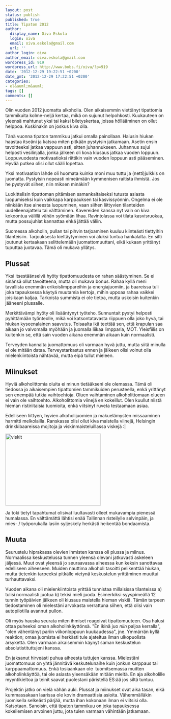 ```yaml
---
layout: post
status: publish
published: true
title: Tipaton 2012
author:
  display_name: Oiva Eskola
  login: oiva
  email: oiva.eskola@gmail.com
  url: ''
author_login: oiva
author_email: oiva.eskola@gmail.com
wordpress_id: 919
wordpress_url: http://www.bobs.fi/oiva/?p=919
date: '2012-12-29 19:22:51 +0200'
date_gmt: '2012-12-29 17:22:51 +0200'
categories:
- el&auml;m&auml;
tags: []
comments: []
---
```

<p>Olin vuoden 2012 juomatta alkoholia. Olen aikaisemmin viett&auml;nyt tipattomia tammikuita kolme-nelj&auml; kertaa, mik&auml; on sujunut helpohkosti. Kuukauteen on yleens&auml; mahtunut yksi tai kaksi biletyskertaa, joissa h&ouml;ll&auml;&auml;minen on ollut helppoa. Kuskinakin on joskus kiva olla.</p>
<p>T&auml;n&auml; vuonna tipaton tammikuu jatkui omalla painollaan. Halusin hiukan haastaa itse&auml;ni ja katsoa miten pitk&auml;&auml;n pystyisin jatkamaan. Asetin ensin tavoitteeksi jatkaa vappuun asti, sitten juhannukseen. Juhannus sujui helposti vesilinjalla, jonka j&auml;lkeen oli kova kiusaus jatkaa vuoden loppuun. Loppuvuodesta motivaatioksi riittikin vain vuoden loppuun asti p&auml;&auml;seminen. Hyv&auml;&auml; putkea olisi ollut s&auml;&auml;li lopettaa.</p>
<p>Yksi motivaation l&auml;hde oli huomata kuinka moni muu tuttu ja (netti)julkkis on juomatta. Pystyisin nopeasti nime&auml;m&auml;&auml;n kymmenisen raitista ihmist&auml;. Jos he pystyv&auml;t siihen, niin miksen min&auml;kin?</p>
<p>Luokittelisin tipattoman pit&auml;misen samankaltaiseksi tutusta asiasta luopumiseksi kuin vaikkapa karppauksen tai kasvissy&ouml;nnin. Ongelma ei ole niink&auml;&auml;n itse aineesta luopuminen, vaan siihen liittyvien tilanteiden uudelleenajattelu tai v&auml;ltt&auml;minen. Kavereiden kanssa nyt vain on kiva kokoontua v&auml;lill&auml; v&auml;h&auml;n sy&ouml;m&auml;&auml;n lihaa. Ravintolassa voi tilata kasvisruokaa, mutta possujuhlat kannattaa ehk&auml; j&auml;tt&auml;&auml; v&auml;liin.</p>
<p>Suomessa alkoholin, pullan tai pihvin tarjoaminen kuuluu kiinte&auml;sti tiettyihin tilanteisiin. Tarjouksesta kielt&auml;ytyminen voi aluksi tuntua hankalalta. En silti joutunut kertaakaan selittelem&auml;&auml;n juomattomuuttani, eik&auml; kukaan yritt&auml;nyt tuputtaa juotavaa. T&auml;m&auml; oli mukava yll&auml;tys.</p>
<h2>Plussat</h2>
<p>Yksi itsest&auml;&auml;nselv&auml; hy&ouml;ty tipattomuudesta on rahan s&auml;&auml;styminen. Se ei sin&auml;ns&auml; ollut tavoitteena, mutta oli mukava bonus. Rahaa kyll&auml; meni tavallista enemm&auml;n erikoislimppareihin ja energiajuomiin, ja baareissa tuli joka tapauksessa k&auml;yty&auml; muutamia kertoja, mihin uppoaa rahaa vaikkei joisikaan kaljaa. Tarkoista summista ei ole tietoa, mutta uskoisin kuitenkin j&auml;&auml;neeni plussalle.</p>
<p>Merkitt&auml;v&auml;mpi hy&ouml;ty oli lis&auml;&auml;ntynyt ty&ouml;teho. Sunnuntait pystyi helposti pyhitt&auml;m&auml;&auml;n ty&ouml;nteolle, mik&auml; voi katsontatavasta riippuen olla joko hyv&auml;, tai hiukan kyseenalainen saavutus. Toisaalta ik&auml; teett&auml;&auml; sen, ett&auml; krapulan saa aikaan jo valvomalla my&ouml;h&auml;&auml;n ja juomalla liikaa limpparia, MOT. Yleisfiilis on kuitenkin se, ett&auml; sain vuoden aikana enemm&auml;n aikaan kuin normaalisti.</p>
<p>Terveyden kannalta juomattomuus oli varmaan hyv&auml; juttu, mutta siit&auml; minulla ei ole mit&auml;&auml;n dataa. Terveystarkastus ennen ja j&auml;lkeen olisi voinut olla mielenkiintoista n&auml;ht&auml;v&auml;&auml;, mutta eip&auml; tullut mieleen.</p>
<h2>Miinukset</h2>
<p>Hyvi&auml; alkoholittomia oluita ei minun tiet&auml;&auml;kseni ole olemassa. T&auml;m&auml; oli tiedossa jo aikaisempien tipattomien tammikuiden perusteella, enk&auml; yritt&auml;nyt sen enemp&auml;&auml; tutkia vaihtoehtoja. Oluen vaihtaminen alkoholittomaan olueen ei vain ole vaihtoehto. Alkoholittomia viinej&auml; en kokeillut. Olen kuullut niist&auml; hieman ristiriitaisia tuomioita, enk&auml; viitsinyt ruveta testaamaan asiaa.</p>
<p>Edelliseen liittyen, hyvien alkoholijuomien ja makuel&auml;mysten missaaminen harmitti melkolailla. Ranskassa olisi ollut kiva maistella viinej&auml;, Helsingin drinkkibaareissa mojitoja ja viskinmaisteluillassa viskej&auml; :|</p>
<p><img class="alignnone size-medium wp-image-920" alt="viskit" src="http://www.bobs.fi/oiva/wp-content/uploads/2012/12/viskit-300x225.jpg" width="300" height="225" /></p>
<p>Ja toki tietyt tapahtumat olisivat luultavasti olleet mukavampia pieness&auml; humalassa. En v&auml;ltt&auml;m&auml;tt&auml; l&auml;htisi en&auml;&auml; Tallinnan risteilylle selvinp&auml;in, ja mies- / ty&ouml;porukalla lasiin syljeskely herk&auml;sti heikent&auml;&auml; bondaamista.</p>
<h2>Muuta</h2>
<p>Seurustelu hiprakassa olevien ihmisten kanssa oli plussa ja miinus. Normaalissa keskustelussa tunnen yleens&auml; olevani jatkuvasti askeleen j&auml;ljess&auml;. Muut ovat yleens&auml; jo seuraavassa aiheessa kun keksin sanottavaa edelliseen aiheeseen. Muiden nauttima alkoholi tasoitti pelikentt&auml;&auml; hiukan, mutta tietenkin tarpeeksi pitk&auml;lle vietyn&auml; keskustelun yritt&auml;minen muuttui turhauttavaksi.</p>
<p>Vuoden aikana oli mielenkiintoista yritt&auml;&auml; tunnistaa millaisissa tilanteissa a) tulisi normaalisti juotua b) tekisi mieli juoda. Esimerkiksi syyspime&auml;ll&auml; 12 tunnin ty&ouml;p&auml;ivien j&auml;lkeen oli kiusaus maistella hieman viski&auml;. T&auml;m&auml;n tarpeen tiedostaminen oli mielest&auml;ni arvokasta verrattuna siihen, ett&auml; olisi vain autopilotilla avannut pullon.</p>
<p>Oli my&ouml;s hauska seurata miten ihmiset reagoivat tipattomuuteen. Osa halusi ottaa puheeksi oman alkoholink&auml;ytt&ouml;ns&auml;. "En ikin&auml; juo&nbsp;<em>niin&nbsp;</em>paljoa kerralla", "olen v&auml;hent&auml;nyt pariin viikonloppuun kuukaudessa", jne. Ymm&auml;rr&auml;n kyll&auml; reaktion; omaa juomista ei herk&auml;sti tule ajateltua ilman ulkopuolista &auml;rsykett&auml;. Olen varmaan aikaisemmin k&auml;ynyt saman keskustelun absolutistituttujeni kanssa.</p>
<p>En jaksanut hirve&auml;sti puhua aiheesta tuttujen kanssa. Mielest&auml;ni juomattomuus on yht&auml; j&auml;nnit&auml;v&auml; keskutelunaihe kuin jonkun karppaus tai karppaamattomuus. Enk&auml; tosiaankaan ole &nbsp;tuomitsemassa muitten alkoholink&auml;ytt&ouml;&auml;, tai ole asiasta yleens&auml;k&auml;&auml;n mit&auml;&auml;n mielt&auml;. En aja alkoholille myyntikieltoa ja teinit saavat puolestani p&auml;ristell&auml; ES:&auml;&auml; jos silt&auml; tuntuu.</p>
<p>Projektin jatko on viel&auml; v&auml;h&auml;n auki. Plussat ja miinukset ovat aika tasan, eik&auml; kummassakaan laarissa ole kovin dramaattisia asioita. V&auml;hemm&auml;ll&auml;kin juomisella selke&auml;sti p&auml;rj&auml;&auml;, mutta ihan kokonaan ilman ei viitsisi olla. Katsotaan. Sanoisin, ett&auml; <a href="http://tipaton.fi">tipaton tammikuu</a> on joka tapauksessa kokeilemisen arvoinen juttu, jota tulen varmaan v&auml;hint&auml;&auml;n jatkamaan.</p>
